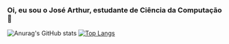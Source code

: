 ### Oi, eu sou o José Arthur, estudante de Ciência da Computação 👋

<!--
**Arthurls7/Arthurls7** is a ✨ _special_ ✨ repository because its `README.md` (this file) appears on your GitHub profile.

Here are some ideas to get you started:

- 🔭 I’m currently working on ...
- 🌱 I’m currently learning ...
- 👯 I’m looking to collaborate on ...
- 🤔 I’m looking for help with ...
- 💬 Ask me about ...
- 📫 How to reach me: ...
- 😄 Pronouns: ...
- ⚡ Fun fact: ...
-->

![Anurag's GitHub stats](https://github-readme-stats.vercel.app/api?username=Arthurls7&count_private=true&theme=codeSTACKr&show_icons=true)
[![Top Langs](https://github-readme-stats.vercel.app/api/top-langs/?username=Arthurls7&theme=codeSTACKr&layout=compact&hide=Makefile&langs_count=5&count_private=true)](https://github.com/anuraghazra/github-readme-stats)
